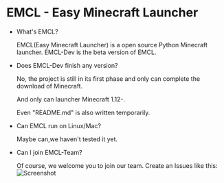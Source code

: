 # EMCL - Easy Minecraft Launcher
- What's EMCL?

  EMCL(Easy Minecraft Launcher) is a open source Python Minecraft launcher.
  EMCL-Dev is the beta version of EMCL.

- Does EMCL-Dev finish any version?

  No, the project is still in its first phase and only can complete the download of Minecraft.
  
  And only can launcher Minecraft 1.12-.
  
  Even "README.md" is also written temporarily.

- Can EMCL run on Linux/Mac?

  Maybe can,we haven't tested it yet.

- Can I join EMCL-Team?

  Of course, we welcome you to join our team.
  Create an Issues like this:
![Screenshot](https://www.z4a.net/images/2022/11/29/image7a1d2bfab927f592.png "Screenshot")

